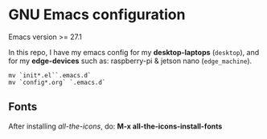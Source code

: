 # GNU Emacs configuration 

Emacs version >= 27.1   

In this repo, I have my emacs config for my **desktop-laptops** (`desktop`), and for my **edge-devices** such as: raspberry-pi & jetson nano (`edge_machine`).   

```{bash}
mv `init*.el``.emacs.d`  
mv `config*.org` `.emacs.d`
```
## Fonts

After installing *all-the-icons*, do: **M-x all-the-icons-install-fonts**


